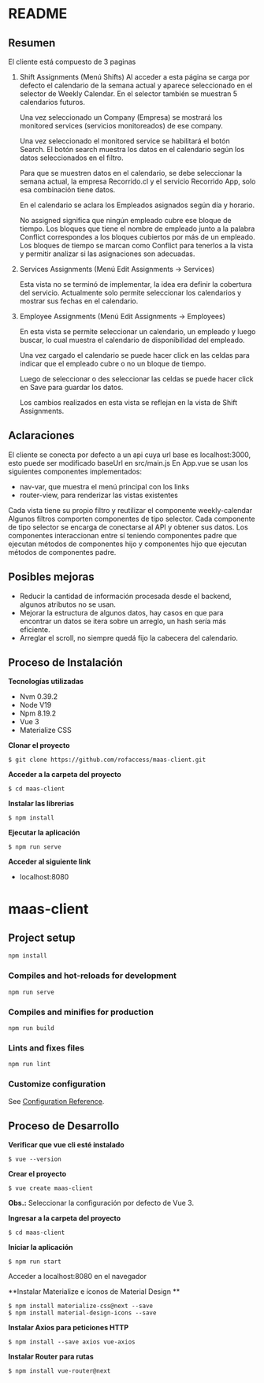 # README
## Resumen
El cliente está compuesto de 3 paginas
1. Shift Assignments (Menú Shifts)
Al acceder a esta página se carga por defecto el calendario de la semana actual y aparece seleccionado en el selector 
   de Weekly Calendar. En el selector también se muestran 5 calendarios futuros.
   
   Una vez seleccionado un Company (Empresa) se mostrará los monitored services (servicios monitoreados) de ese company.
   
   Una vez seleccionado el monitored service se habilitará el botón Search. El botón search muestra los datos en el calendario
   según los datos seleccionados en el filtro.
   
   Para que se muestren datos en el calendario, se debe seleccionar la semana actual, la empresa Recorrido.cl y el servicio 
   Recorrido App, solo esa combinación tiene datos.
   
   En el calendario se aclara los Empleados asignados según día y horario. 

   No assigned significa que ningún empleado cubre ese bloque de tiempo.
   Los bloques que tiene el nombre de empleado junto a la palabra Conflict correspondes a los bloques cubiertos por más
   de un empleado. Los bloques de tiempo se marcan como Conflict para tenerlos a la vista y permitir analizar si las 
   asignaciones son adecuadas.
   
2. Services Assignments (Menú Edit Assignments -> Services)
    
    Esta vista no se terminó de implementar, la idea era definir la cobertura del servicio. 
    Actualmente solo permite seleccionar los calendarios y mostrar sus fechas en el calendario.
   
3. Employee Assignments (Menú Edit Assignments -> Employees)

   En esta vista se permite seleccionar un calendario, un empleado y luego buscar, lo cual muestra el calendario de disponibilidad
   del empleado.
   
   Una vez cargado el calendario se puede hacer click en las celdas para indicar que el empleado cubre o no un bloque de tiempo.
   
   Luego de seleccionar o des seleccionar las celdas se puede hacer click en Save para guardar los datos.
    
   Los cambios realizados en esta vista se reflejan en la vista de Shift Assignments.

## Aclaraciones
El cliente se conecta por defecto a un api cuya url base es localhost:3000, esto puede ser modificado baseUrl en src/main.js
En App.vue se usan los siguientes componentes implementados:
- nav-var, que muestra el menú principal con los links
- router-view, para renderizar las vistas existentes

Cada vista tiene su propio filtro y reutilizar el componente weekly-calendar
Algunos filtros comporten componentes de tipo selector.
Cada componente de tipo selector se encarga de conectarse al API y obtener sus datos.
Los componentes interaccionan entre sí teniendo componentes padre que ejecutan métodos de componentes hijo y componentes
hijo que ejecutan métodos de componentes padre.

## Posibles mejoras
- Reducir la cantidad de información procesada desde el backend, algunos atributos no se usan.
- Mejorar la estructura de algunos datos, hay casos en que para encontrar un datos se itera sobre un arreglo, un hash sería 
 más eficiente.
- Arreglar el scroll, no siempre quedá fijo la cabecera del calendario. 

## Proceso de Instalación
**Tecnologías utilizadas**
- Nvm 0.39.2
- Node V19
- Npm 8.19.2  
- Vue 3
- Materialize CSS

**Clonar el proyecto**

    $ git clone https://github.com/rofaccess/maas-client.git

**Acceder a la carpeta del proyecto**

    $ cd maas-client

**Instalar las librerias**

    $ npm install

**Ejecutar la aplicación**

    $ npm run serve

**Acceder al siguiente link**
- localhost:8080

# maas-client

## Project setup
```
npm install
```

### Compiles and hot-reloads for development
```
npm run serve
```

### Compiles and minifies for production
```
npm run build
```

### Lints and fixes files
```
npm run lint
```

### Customize configuration
See [Configuration Reference](https://cli.vuejs.org/config/).

## Proceso de Desarrollo
**Verificar que vue cli esté instalado**

    $ vue --version

**Crear el proyecto**

    $ vue create maas-client

**Obs.:** Seleccionar la configuración por defecto de Vue 3.

**Ingresar a la carpeta del proyecto**

    $ cd maas-client

**Iniciar la aplicación**

    $ npm run start

Acceder a localhost:8080 en el navegador

**Instalar Materialize e íconos de Material Design **

    $ npm install materialize-css@next --save
    $ npm install material-design-icons --save

**Instalar Axios para peticiones HTTP**

    $ npm install --save axios vue-axios

**Instalar Router para rutas**

    $ npm install vue-router@next